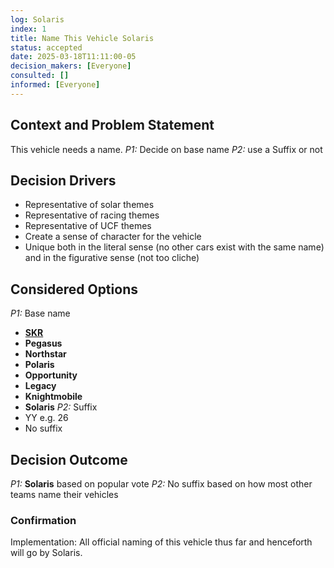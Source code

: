 ```yaml
---
log: Solaris
index: 1
title: Name This Vehicle Solaris
status: accepted
date: 2025-03-18T11:11:00-05
decision_makers: [Everyone]
consulted: []
informed: [Everyone]
---
```

## Context and Problem Statement

This vehicle needs a name.
*P1:* Decide on base name
*P2:* use a Suffix or not
## Decision Drivers

* Representative of solar themes
* Representative of racing themes
* Representative of UCF themes
* Create a sense of character for the vehicle
* Unique both in the literal sense (no other cars exist with the same name) and in the figurative sense (not too cliche)
## Considered Options

*P1:* Base name
* [**SKR**](/Resources/Glossary.md#SKR)
* **Pegasus**
* **Northstar**
* **Polaris**
* **Opportunity**
* **Legacy**
* **Knightmobile**
* **Solaris**
*P2:* Suffix
* YY e.g. 26
* No suffix

## Decision Outcome
 
*P1:* **Solaris** based on popular vote
*P2:* No suffix based on how most other teams name their vehicles
### Confirmation

Implementation: All official naming of this vehicle thus far and henceforth will go by Solaris.